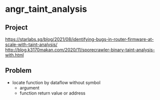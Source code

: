# angr_taint_analysis

## Project
https://starlabs.sg/blog/2021/08/identifying-bugs-in-router-firmware-at-scale-with-taint-analysis/
http://blog.k3170makan.com/2020/11/sporecrawler-binary-taint-analysis-with.html

## Problem
* locate function by dataflow without symbol
  * argument
  * function return value or address  
